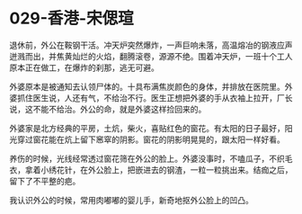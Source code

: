 # 029-香港-宋偲瑄
退休前，外公在鞍钢干活。冲天炉突然爆炸，一声巨响未落，高温熔冶的钢液应声迸溅而出，并焦黄灿烂的火焰，翻腾滚卷，源源不绝。围着冲天炉，一班十个工人原本正在做工，在爆炸的刹那，逃无可避。

外婆原本是被通知去认领尸体的。十具布满焦炭颜色的身体，并排放在医院里。外婆抓住医生说，人还有气，不给治不行。医生正想把外婆的手从衣袖上拉开，厂长说，这不能不给治。外公的命，就是外婆这样捡回来的。

外婆家是北方经典的平房，土炕，柴火，喜贴红色的窗花。有太阳的日子最好，阳光穿过窗花能在炕上留下窸窣的阴影。窗花的阴影明晃晃的，跟太阳一样好看。

养伤的时候，光线经常透过窗花筛在外公的脸上。外婆没事时，不嗑瓜子，不织毛衣，拿着小绣花针，在外公脸上，把嵌进去的钢渣，一粒一粒挑出来。结痂之后，留下了不平整的疤。

我认识外公的时候，常用肉嘟嘟的婴儿手，新奇地抠外公脸上的凹凸。

